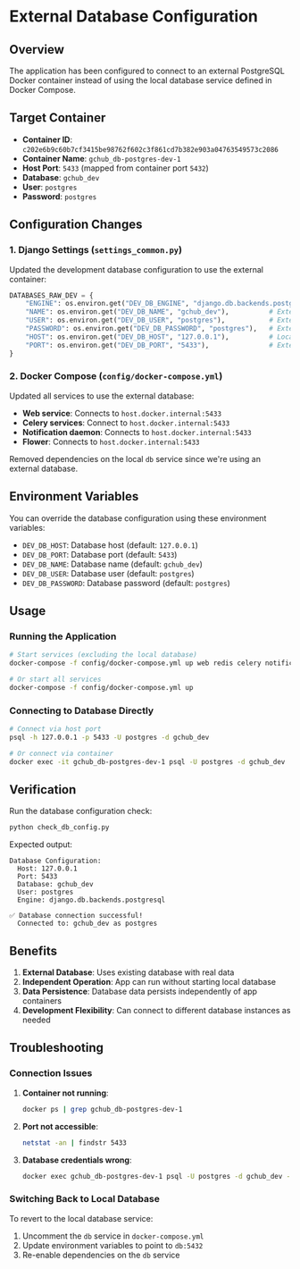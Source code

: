 # External Database Configuration

## Overview

The application has been configured to connect to an external PostgreSQL Docker container instead of using the local database service defined in Docker Compose.

## Target Container

- **Container ID**: `c202e6b9c60b7cf3415be98762f602c3f861cd7b382e903a04763549573c2086`
- **Container Name**: `gchub_db-postgres-dev-1`
- **Host Port**: `5433` (mapped from container port `5432`)
- **Database**: `gchub_dev`
- **User**: `postgres`
- **Password**: `postgres`

## Configuration Changes

### 1. Django Settings (`settings_common.py`)

Updated the development database configuration to use the external container:

```python
DATABASES_RAW_DEV = {
    "ENGINE": os.environ.get("DEV_DB_ENGINE", "django.db.backends.postgresql"),
    "NAME": os.environ.get("DEV_DB_NAME", "gchub_dev"),          # External DB name
    "USER": os.environ.get("DEV_DB_USER", "postgres"),           # External DB user
    "PASSWORD": os.environ.get("DEV_DB_PASSWORD", "postgres"),   # External DB password
    "HOST": os.environ.get("DEV_DB_HOST", "127.0.0.1"),          # Localhost
    "PORT": os.environ.get("DEV_DB_PORT", "5433"),               # External container port
}
```

### 2. Docker Compose (`config/docker-compose.yml`)

Updated all services to use the external database:

- **Web service**: Connects to `host.docker.internal:5433`
- **Celery services**: Connect to `host.docker.internal:5433`
- **Notification daemon**: Connects to `host.docker.internal:5433`
- **Flower**: Connects to `host.docker.internal:5433`

Removed dependencies on the local `db` service since we're using an external database.

## Environment Variables

You can override the database configuration using these environment variables:

- `DEV_DB_HOST`: Database host (default: `127.0.0.1`)
- `DEV_DB_PORT`: Database port (default: `5433`)
- `DEV_DB_NAME`: Database name (default: `gchub_dev`)
- `DEV_DB_USER`: Database user (default: `postgres`)
- `DEV_DB_PASSWORD`: Database password (default: `postgres`)

## Usage

### Running the Application

```bash
# Start services (excluding the local database)
docker-compose -f config/docker-compose.yml up web redis celery notification-daemon

# Or start all services
docker-compose -f config/docker-compose.yml up
```

### Connecting to Database Directly

```bash
# Connect via host port
psql -h 127.0.0.1 -p 5433 -U postgres -d gchub_dev

# Or connect via container
docker exec -it gchub_db-postgres-dev-1 psql -U postgres -d gchub_dev
```

## Verification

Run the database configuration check:

```bash
python check_db_config.py
```

Expected output:
```
Database Configuration:
  Host: 127.0.0.1
  Port: 5433
  Database: gchub_dev
  User: postgres
  Engine: django.db.backends.postgresql

✅ Database connection successful!
  Connected to: gchub_dev as postgres
```

## Benefits

1. **External Database**: Uses existing database with real data
2. **Independent Operation**: App can run without starting local database
3. **Data Persistence**: Database data persists independently of app containers
4. **Development Flexibility**: Can connect to different database instances as needed

## Troubleshooting

### Connection Issues

1. **Container not running**:
   ```bash
   docker ps | grep gchub_db-postgres-dev-1
   ```

2. **Port not accessible**:
   ```bash
   netstat -an | findstr 5433
   ```

3. **Database credentials wrong**:
   ```bash
   docker exec gchub_db-postgres-dev-1 psql -U postgres -d gchub_dev -c "SELECT current_user;"
   ```

### Switching Back to Local Database

To revert to the local database service:

1. Uncomment the `db` service in `docker-compose.yml`
2. Update environment variables to point to `db:5432`
3. Re-enable dependencies on the `db` service
